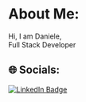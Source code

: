 #  About Me:
Hi, I am Daniele, <br>Full Stack Developer

## 🌐 Socials:
  <a href="https://www.linkedin.com/in/daniele-spina-949911103/">
    <img src="https://img.shields.io/badge/GitHub-black?style=for-the-badge&logo=github&logoColor=white" alt="LinkedIn Badge"/>
  </a>

